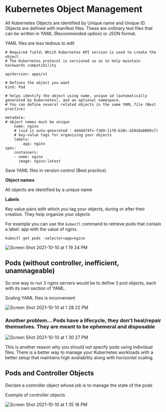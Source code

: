 # Kubernetes Object Management

All Kubernetes Objects are identified by Unique name and Unique ID. Objects are defined with manifest files. These are ordinary text files that can be written in
YAML (Recommended option) or JSON format.

YAML files are less tedious to edit

```
# Required field: Which Kubernetes API version is used to create the object. 
# The Kubernetes protocol is versioned so as to help maintain backwards compatibility

apiVersion: apps/v1

# Defines the object you want
kind: Pod

# helps identify the object using name, unique id (automatically generated by Kubernetes), and an optional namespace. 
# You can define several related objects in the same YAML file (Best practice)

metadata:
# object names must be unique
    name: nginx
    # (uid is auto-generated : 4ddd474fn-f389-11f8-b38c-42010a8009z7) 
    # key-value tags for organizing your objects
    labels:
        app: nginx
spec:
    containers:
    - name: nginx
      image: nginx:latest
```

Save YAML files in version control (Best practice).

**Object names**

All objects are identified by a unique name

**Labels**

Key value pairs with which you tag your objects, during or after their creation. They help organize your objects

For example you can use the ```kubectl``` command to retrieve pods that contain a label: app with the value of nginx.

```kubectl get pods -selector=app=nginx```

![Screen Shot 2021-10-10 at 1 19 34 PM](https://user-images.githubusercontent.com/40435982/136706462-6660dd37-b09d-41b3-bc6a-8be2f87547eb.png)

## Pods (without controller, inefficient, unamnageable) 
So one way to run 3 nginx servers would be to define 3 pod objects, each with its own section of YAML. 

Scaling YAML files is inconvenient

![Screen Shot 2021-10-10 at 1 28 22 PM](https://user-images.githubusercontent.com/40435982/136706747-af261b60-ad19-425e-802a-2be90281149c.png)

### Another problem... Pods have a lifecycle, they don't heal/repair themselves. They are meant to be ephemeral and disposable

![Screen Shot 2021-10-10 at 1 30 27 PM](https://user-images.githubusercontent.com/40435982/136706788-1fb23b94-cd59-4cbe-bda9-877f92851ff1.png)

This is another reason why you should not specify pods using individual files. There is a better way to manage your Kubernetes workloads with a better setup that maintains high availability along with horizontal scaling.

## Pods and Controller Objects

Declare a controller object whose job is to manage the state of the pods

Example of controller objects

![Screen Shot 2021-10-10 at 1 35 16 PM](https://user-images.githubusercontent.com/40435982/136706959-78109053-88fe-4f91-9832-542a572dc206.png)


